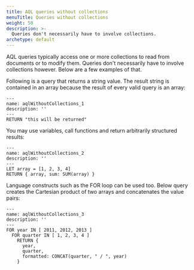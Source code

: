 ```yaml
---
title: AQL queries without collections
menuTitle: Queries without collections
weight: 50
description: >-
  Queries don't necessarily have to involve collections.
archetype: default
---
```

AQL queries typically access one or more collections to read from documents
or to modify them. Queries don't necessarily have to involve collections
however. Below are a few examples of that.

Following is a query that returns a string value. The result string is contained in an array
because the result of every valid query is an array:

```aql
---
name: aqlWithoutCollections_1
description: ''
---
RETURN "this will be returned"
```

You may use variables, call functions and return arbitrarily structured results:

```aql
---
name: aqlWithoutCollections_2
description: ''
---
LET array = [1, 2, 3, 4]
RETURN { array, sum: SUM(array) }
```

Language constructs such as the FOR loop can be used too. Below query
creates the Cartesian product of two arrays and concatenates the value pairs:

```aql
---
name: aqlWithoutCollections_3
description: ''
---
FOR year IN [ 2011, 2012, 2013 ]
  FOR quarter IN [ 1, 2, 3, 4 ]
    RETURN {
      year,
      quarter,
      formatted: CONCAT(quarter, " / ", year)
    }
```
